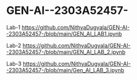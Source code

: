 # GEN-AI--2303A52457-
Lab-1  https://github.com/NithyaDugyala/GEN-AI--2303A52457-/blob/main/GEN_AI_LAB1.ipynb

Lab-2 https://github.com/NithyaDugyala/GEN-AI--2303A52457-/blob/main/GEN_AI_LAB_2.ipynb

Lab-3  https://github.com/NithyaDugyala/GEN-AI--2303A52457-/blob/main/Gen_AI_LAB_3.ipynb
